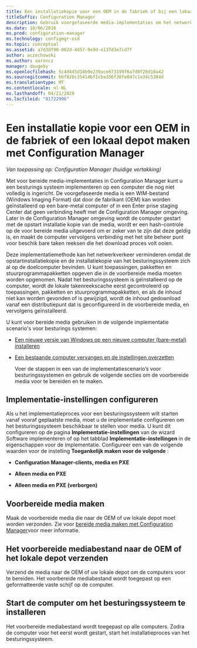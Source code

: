 ```yaml
---
title: Een installatiekopie voor een OEM in de fabriek of bij een lokaal depot maken
titleSuffix: Configuration Manager
description: Gebruik voorgefaseerde media-implementaties om het netwerk verkeer te verminderen terwijl u een besturings systeem implementeert op een computer die nog niet volledig is ingericht.
ms.date: 10/06/2016
ms.prod: configuration-manager
ms.technology: configmgr-osd
ms.topic: conceptual
ms.assetid: a7d3df90-062d-4d57-9e9d-e137d3e7cd7f
author: aczechowski
ms.author: aaroncz
manager: dougeby
ms.openlocfilehash: 5c4d445d18b9e239ace673199f6a7d0f26d10a42
ms.sourcegitcommit: bbf820c35414bf2cba356f30fe047c1a34c5384d
ms.translationtype: MT
ms.contentlocale: nl-NL
ms.lasthandoff: 04/21/2020
ms.locfileid: "81722996"
---
```

# <a name="create-an-image-for-an-oem-in-factory-or-a-local-depot-with-configuration-manager"></a>Een installatie kopie voor een OEM in de fabriek of een lokaal depot maken met Configuration Manager

*Van toepassing op: Configuration Manager (huidige vertakking)*

Met voor bereide media-implementaties in Configuration Manager kunt u een besturings systeem implementeren op een computer die nog niet volledig is ingericht. De voorgefaseerde media is een WIM-bestand (Windows Imaging Format) dat door de fabrikant (OEM) kan worden geïnstalleerd op een bare-metal computer of in een Enter prise staging Center dat geen verbinding heeft met de Configuration Manager omgeving. Later in de Configuration Manager omgeving wordt de computer gestart met de opstart installatie kopie van de media, wordt er een hash-controle op de voor bereide media uitgevoerd om er zeker van te zijn dat deze geldig is, en maakt de computer vervolgens verbinding met het site beheer punt voor beschik bare taken reeksen die het download proces volt ooien.


Deze implementatiemethode kan het netwerkverkeer verminderen omdat de opstartinstallatiekopie en de installatiekopie van het besturingssysteem zich al op de doelcomputer bevinden. U kunt toepassingen, pakketten en stuurprogrammapakketten opgeven die in de voorbereide media moeten worden opgenomen. Nadat het besturingssysteem is geïnstalleerd op de computer, wordt de lokale takenreekscache eerst gecontroleerd op toepassingen, pakketten en stuurprogrammapakketten, en als de inhoud niet kan worden gevonden of is gewijzigd, wordt de inhoud gedownload vanaf een distributiepunt dat is geconfigureerd in de voorbereide media, en vervolgens geïnstalleerd.  

 U kunt voor bereide media gebruiken in de volgende implementatie scenario's voor besturings systemen:  

- [Een nieuwe versie van Windows op een nieuwe computer (bare-metal) installeren](install-new-windows-version-new-computer-bare-metal.md)  

- [Een bestaande computer vervangen en de instellingen overzetten](replace-an-existing-computer-and-transfer-settings.md)  

  Voer de stappen in een van de implementatiescenario’s voor besturingssystemen en gebruik de volgende secties om de voorbereide media voor te bereiden en te maken.  

## <a name="configure-deployment-settings"></a>Implementatie-instellingen configureren  
 Als u het implementatieproces voor een besturingssysteem wilt starten vanaf vooraf geplaatste media, moet u de implementatie configureren om het besturingssysteem beschikbaar te stellen voor media. U kunt dit configureren op de pagina **Implementatie-instellingen** van de wizard Software implementeren of op het tabblad **Implementatie-instellingen** in de eigenschappen voor de implementatie.  Configureer een van de volgende waarden voor de instelling **Toegankelijk maken voor de volgende** :  

-   **Configuration Manager-clients, media en PXE**  

-   **Alleen media en PXE**  

-   **Alleen media en PXE (verborgen)**  

## <a name="create-the-prestaged-media"></a>Voorbereide media maken  
 Maak de voorbereide media die naar de OEM of uw lokale depot moet worden verzonden. Zie voor [bereide media maken met Configuration Manager](create-prestaged-media.md)voor meer informatie.  

## <a name="send-the-prestaged-media-file-to-the-oem-or-local-depot"></a>Het voorbereide mediabestand naar de OEM of het lokale depot verzenden  
 Verzend de media naar de OEM of uw lokale depot om de computers voor te bereiden. Het voorbereide mediabestand wordt toegepast op een geformatteerde vaste schijf op de computer.  

## <a name="start-the-computer-to-install-the-operating-system"></a>Start de computer om het besturingssysteem te installeren  
 Het voorbereide mediabestand wordt toegepast op alle computers. Zodra de computer voor het eerst wordt gestart, start het installatieproces van het besturingssysteem.  
